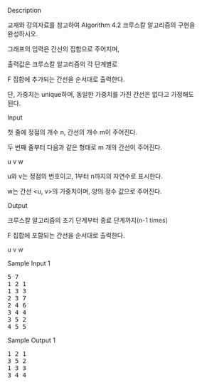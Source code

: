 <div class="ivu-card-body" style="padding: 40px;">  <div class="panel-body"> <div data-v-6e5e6c6e="" id="problem-content" class="markdown-body"><p data-v-6e5e6c6e="" class="title">Description</p> <p data-v-6e5e6c6e="" class="content"><p>교재와 강의자료를 참고하여 Algorithm 4.2 크루스칼 알고리즘의 구현을 완성하시오.</p><p>그래프의 입력은 간선의 집합으로 주어지며,</p><p>출력값은 크루스칼 알고리즘의 각 단계별로</p><p>F 집합에 추가되는 간선을 순서대로 출력한다.</p><p>단, 가중치는 unique하며, 동일한 가중치를 가진 간선은 없다고 가정해도 된다.</p></p> <p data-v-6e5e6c6e="" class="title">Input <!----></p> <p data-v-6e5e6c6e="" class="content"><p>첫 줄에 정점의 개수 n, 간선의 개수 m이 주어진다.</p><p>두 번째 줄부터 다음과 같은 형태로 m 개의 간선이 주어진다.</p><p>u v w</p><p>u와 v는 정점의 번호이고, 1부터 n까지의 자연수로 표시한다.</p><p>w는 간선 &lt;u, v&gt;의 가중치이며, 양의 정수 값으로 주어진다.</p></p> <p data-v-6e5e6c6e="" class="title">Output <!----></p> <p data-v-6e5e6c6e="" class="content"><p>크루스칼 알고리즘의 초기 단계부터 종료 단계까지<span style="color: rgb(51, 51, 51);">(n-1 times)</span></p><p>F 집합에 포함되는 간선을 순서대로 출력한다.<br></p><p><span style="color: rgb(51, 51, 51);">u v w</span></p></p>  <div data-v-6e5e6c6e=""><div data-v-6e5e6c6e="" class="flex-container sample"><div data-v-6e5e6c6e="" class="sample-input"><p data-v-6e5e6c6e="" class="title">Sample Input 1
                <a data-v-6e5e6c6e="" class="copy"><i data-v-6e5e6c6e="" class="ivu-icon ivu-icon-clipboard"></i></a></p> <pre data-v-6e5e6c6e="">5 7
1 2 1
1 3 3
2 3 7
2 4 6
3 4 4
3 5 2
4 5 5</pre></div> <div data-v-6e5e6c6e="" class="sample-output"><p data-v-6e5e6c6e="" class="title">Sample Output 1</p> <pre data-v-6e5e6c6e="">1 2 1
3 5 2
1 3 3
3 4 4
</pre></div></div></div> <!----> <!----></div></div></div>
